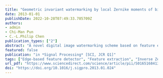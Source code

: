 ```yaml
---
title: "Geometric invariant watermarking by local Zernike moments of binary image patches"
date: 2013-01-01
publishDate: 2022-10-28T07:49:33.705709Z
authors:
- admin
- Chi-Man Pun
- C.-L.Philip Chen
publication_types: ["2"]
abstract: "A novel digital image watermarking scheme based on feature extraction and local Zernike transform is proposed in this paper. We proposed a local Zernike moments based watermarking scheme where the watermarked image/region can be obtained directly by inverse Zernike Transform. An edge-based feature detector is proposed for local region extraction, with which, the distinct circular patch of given size can be extracted for watermark embedding and extraction. The extracted circular patch is decomposed into a collection of binary patches and Zernike transform is applied to the selected binary patches. Magnitudes of the local Zernike moments are calculated and modified to embed the watermarks. Experimental results show that the proposed watermarking scheme is very robust against geometric distortion such as rotation, scaling, cropping, and affine transformation; and common signal processing such as JPEG compression, median filtering, and low-pass Gaussian filtering."
featured: false
publication: "in *Signal Processing* [SCI, JCR Q1]"
tags: ["Edge-based feature detector", "Feature extraction", "Inverse Zernike transform", "Local Zernike transform"]
url_pdf: "https://www.sciencedirect.com/science/article/pii/S0165168413000418"
doi: "https://doi.org/10.1016/j.sigpro.2013.01.024"
---
```


